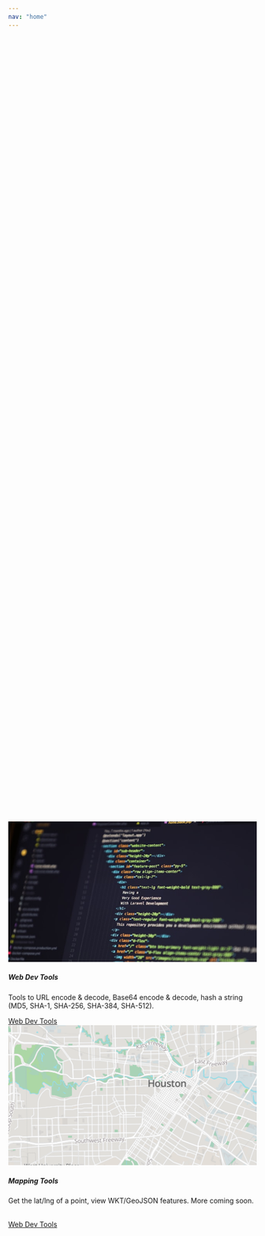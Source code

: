 ```yaml
---
nav: "home"
---
```


<!-- Coming soon! in the mean time checkout our [web tools](/tools/index.html) and [map tools](/tools/maptools.md) -->

<div class="row" style="align-content: center; height: 100vh;">
  <div class="col-md-4">
    <div class="card mb-4">
      <img src="images/code-unsplash.jpg" class="card-img-top" style="aspect-ratio: 16 / 9; object-fit: cover;">
      <div class="card-body">
        <h5 class="card-title">Web Dev Tools</h5>
        <p class="card-text">Tools to URL encode & decode, Base64 encode & decode, hash a string (MD5, SHA-1, SHA-256, SHA-384, SHA-512).</p>
        <a href="/tools" class="btn btn-primary stretched-link">Web Dev Tools</a>
      </div>
    </div>
  </div>
  <div class="col-md-4">
    <div class="card mb-4">
      <img src="images/map-image-2.png" class="card-img-top" style="aspect-ratio: 16 / 9; object-fit: cover;">
      <div class="card-body">
        <h5 class="card-title">Mapping Tools</h5>
        <p class="card-text">Get the lat/lng of a point, view WKT/GeoJSON features. More coming soon.<br>&nbsp;</p>
        <a href="/tools/maptools.html" class="btn btn-primary stretched-link">Web Dev Tools</a>
      </div>
    </div> 
  </div>
</div>
